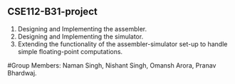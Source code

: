 ## CSE112-B31-project
1. Designing and Implementing the assembler. 
2. Designing and Implementing the simulator. 
3. Extending the functionality of the assembler-simulator set-up to handle simple floating-point computations.

#Group Members:
Naman Singh,
Nishant Singh,
Omansh Arora,
Pranav Bhardwaj.
